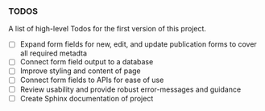 ### TODOS

A list of high-level Todos for the first version of this project.

- [ ] Expand form fields for new, edit, and update publication forms to cover all required metadta
- [ ] Connect form field output to a database
- [ ] Improve styling and content of page
- [ ] Connect form fields to APIs for ease of use
- [ ] Review usability and provide robust error-messages and guidance
- [ ] Create Sphinx documentation of project
